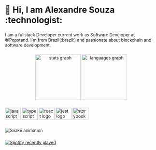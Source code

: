 <h1 align="left">👋 Hi, I am Alexandre Souza :technologist:</h1>

###
<p align="left">I am a fullstack Developer current work as Software Developer at @Popstand. I'm from Brazil(:brazil:) and passionate about blockchain and software development.</p>

###
<div align="center">
  <img src="https://github-readme-stats.vercel.app/api?hide_title=false&hide_rank=false&show_icons=true&include_all_commits=true&count_private=true&disable_animations=false&theme=dracula&locale=pt-br&hide_border=false&username=A" height="150" alt="stats graph"  />
  <img src="https://github-readme-stats.vercel.app/api/top-langs?locale=pt-br&hide_title=false&layout=compact&card_width=320&langs_count=5&theme=dracula&hide_border=false&username=A" height="150" alt="languages graph"  />
</div>

###
<div align="left">
  <img src="https://cdn.jsdelivr.net/gh/devicons/devicon/icons/javascript/javascript-original.svg" height="40" width="52" alt="javascript logo"  />
  <img src="https://cdn.jsdelivr.net/gh/devicons/devicon/icons/typescript/typescript-original.svg" height="40" width="52" alt="typescript logo"  />
  <img src="https://cdn.jsdelivr.net/gh/devicons/devicon/icons/react/react-original.svg" height="40" width="52" alt="react logo"  />
  <img src="https://cdn.jsdelivr.net/gh/devicons/devicon/icons/jest/jest-plain.svg" height="40" width="52" alt="jest logo"  />
  <img src="https://cdn.jsdelivr.net/gh/devicons/devicon/icons/storybook/storybook-original.svg" height="40" width="52" alt="storybook logo"  />
</div>

###
<img href="https://github.com/AlexandreOSouza/AlexandreOSouza/blob/output/snake.svg" alt="Snake animation" />

###
<div align="left">
  <a href="https://open.spotify.com/user/316p7oremkcrx7zcsd57ld4cr3em">
    <img src="https://spotify-recently-played-readme.vercel.app/api?user=316p7oremkcrx7zcsd57ld4cr3em&count=1&unique=true" alt="Spotify recently played"  />
  </a>
</div>

###
